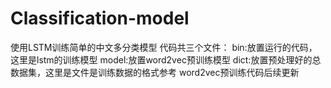 # Classification-model
使用LSTM训练简单的中文多分类模型
代码共三个文件：
bin:放置运行的代码，这里是lstm的训练模型
model:放置word2vec预训练模型
dict:放置预处理好的总数据集，这里是文件是训练数据的格式参考
word2vec预训练代码后续更新
